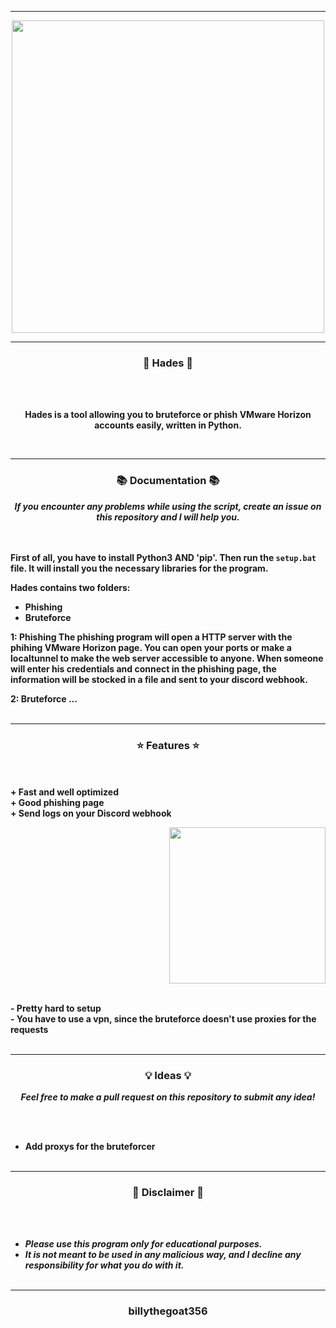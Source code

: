 -----

<p align="center">
<img src="link", width="500", height="500">
</p>

-----

### <p align="center">🥷 Hades 🥷</p>

<br><br>
<p align="center">
<strong>
Hades is a tool allowing you to bruteforce or phish VMware Horizon
<br>
accounts easily, written in Python.
</strong>
</p>
<br>

-----

### <p align="center">📚 Documentation 📚</p>

<p align="center"><strong><i>If you encounter any problems while using the script, create an issue on this repository and I will help you.</i></strong</p>

<br><br>
First of all, you have to install Python3 AND 'pip'. Then run the `setup.bat` file.
It will install you the necessary libraries for the program.  
  
Hades contains two folders:
  - Phishing
  - Bruteforce
  
1: Phishing
The phishing program will open a HTTP server with the phihing VMware Horizon page.
You can open your ports or make a localtunnel to make the web server accessible to anyone.
When someone will enter his credentials and connect in the phishing page, the information
will be stocked in a file and sent to your discord webhook.
  
2: Bruteforce
...
<br><br>

-----

### <p align="center">⭐ Features ⭐</p>

<br><br>
<strong>+ Fast and well optimized</strong>
<br>
<strong>+ Good phishing page</strong>
<br>
<strong>+ Send logs on your Discord webhook</strong>
<br>

<p align="right">
<img src="link" width="250", height="250">
</p>

<br>
<strong>- Pretty hard to setup</strong>
<br>
<strong>- You have to use a vpn, since the bruteforce doesn't use proxies for the requests</strong>
<br><br>

-----

### <p align="center">💡 Ideas 💡</p>

<p align="center"><strong><i>Feel free to make a pull request on this repository to submit any idea!</i></strong</p>

<br><br>
* Add proxys for the bruteforcer
<br><br>

-----

### <p align="center">📌 Disclaimer 📌</p>

<br><br>
* ***Please use this program only for educational purposes.***
* ***It is not meant to be used in any malicious way, and I decline any responsibility for what you do with it.***
<br><br>

-----

### <p align="center">billythegoat356</p>
